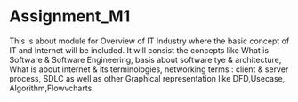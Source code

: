 # Assignment_M1
This is about module for Overview of IT Industry where the basic concept of IT and Internet will be included. It will consist the concepts like What is Software & Software Engineering, basis about software tye & architecture, What is about internet & its terminologies, networking terms : client & server process, SDLC as well as other Graphical representation like DFD,Usecase, Algorithm,Flowvcharts.

